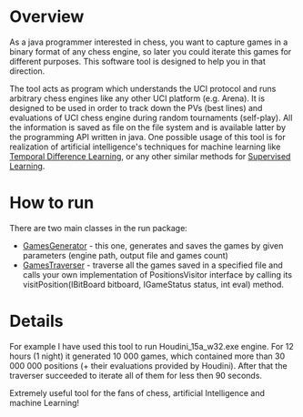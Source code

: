 
# Overview

As a java programmer interested in chess,
you want to capture games in a binary format of any chess engine, so later you could iterate this games for different purposes.
This software tool is designed to help you in that direction.

The tool acts as program which understands the UCI protocol and
runs arbitrary chess engines like any other UCI platform (e.g. Arena).
It is designed to be used in order to track down the PVs (best lines) and evaluations of UCI chess engine
during random tournaments (self-play). All the information is saved as file on the file system
and is available latter by the programming API written in java. One possible usage of this tool is for
realization of artificial intelligence's techniques for machine learning like <a href="https://en.wikipedia.org/wiki/Temporal_difference_learning">Temporal Difference Learning</a>, 
or any other similar methods for <a href="https://en.wikipedia.org/wiki/Supervised_learning">Supervised Learning</a>.

# How to run

There are two main classes in the run package:
- <a href="https://github.com/bagaturchess/Bagatur/tree/master/Sources/UCITracker/src/bagaturchess/ucitracker/run/GamesGenerator.java">GamesGenerator</a> - this one, generates and saves the games by given parameters (engine path, output file and games count)
- <a href="https://github.com/bagaturchess/Bagatur/tree/master/Sources/UCITracker/src/bagaturchess/ucitracker/run/GamesTraverser.java">GamesTraverser</a> - traverse all the games saved in a specified file and calls your own implementation of PositionsVisitor interface
					by calling its visitPosition(IBitBoard bitboard, IGameStatus status, int eval) method.

# Details

For example I have used this tool to run Houdini_15a_w32.exe engine. For 12 hours (1 night) it generated 10 000 games, which
contained more than 30 000 000 positions (+ their evaluations provided by Houdini).
After that the traverser succeeded to iterate all of them for less then 90 seconds.

Extremely useful tool for the fans of chess, artificial Intelligence and machine Learning!
